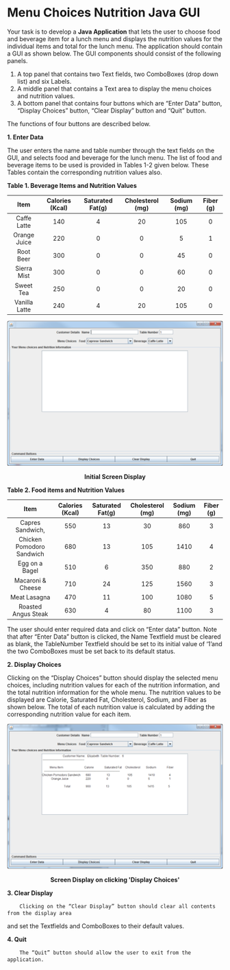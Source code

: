 Menu Choices Nutrition Java GUI
================================

Your task is to develop a **Java Application** that lets the user to choose food and beverage 
item for a lunch menu and displays the nutrition values for the individual items and total for 
the lunch menu. The application should contain a GUI as shown below. The GUI components 
should consist of the following panels. 


  1.  A top panel that contains two Text fields, two ComboBoxes (drop down list) and six 
Labels. 
  2.  A middle panel that contains a Text area to display the menu choices and nutrition 
values.  
  3.  A bottom panel that contains four buttons which are “Enter Data” button, “Display 
Choices” button, “Clear Display” button and “Quit” button.  


The functions of four buttons are described below.


**1. Enter Data**


The user enters the name and table number through the text fields on the GUI, and 
selects food and beverage for the lunch menu. The list of food and beverage items to 
be  used  is  provided  in  Tables  1-2  given  below.  These  Tables  contain  the 
corresponding nutrition values also. 

**Table 1. Beverage Items and Nutrition Values**


|  Item |  Calories (Kcal) | Saturated Fat(g) | Cholesterol (mg) | Sodium (mg) | Fiber (g) |
|:--------------:|:----------------:|:------------------:|:------------------:|:--------------:|:------------:|
|Caffe Latte|140| 4|20|105| 0| 
|Orange Juice|220|0|0|5|1 |
|Root Beer| 300|0 |0| 45| 0| 
|Sierra Mist| 300|0|0|60| 0| 
|Sweet Tea|250| 0|0|20| 0| 
|Vanilla Latte| 240|4 | 20| 105 |0| 

![Initial Screen Display](https://github.com/GoldOne/Judge-And-Vrtify-Area/blob/master/fig%20bed/Initial%20Screen%20Display.png)
<p align='center'><b>Initial Screen Display</b></p>

**Table 2. Food items and Nutrition Values**

|  Item |  Calories (Kcal) | Saturated Fat(g) | Cholesterol (mg) | Sodium (mg) | Fiber (g) |
|:--------------:|:----------------:|:------------------:|:------------------:|:--------------:|:------------:|
|Capres Sandwich,|550|  13| 30| 860|3| 
|Chicken Pomodoro Sandwich |680 | 13| 105|1410|4| 
|Egg on a Bagel|510|6|350|880|2| 
|Macaroni & Cheese|710|24|125|1560|3| 
|Meat Lasagna|470|11|100|1080|5| 
|Roasted Angus Steak |630 |4| 80| 1100| 3| 


The user should enter required data and click on “Enter data” button. Note that after “Enter 
Data”  button  is  clicked,  the  Name  Textfield  must  be  cleared  as  blank,  the  TableNumber 
Textfield should be set to its initial value of ‘1’and the two ComboBoxes must be set back to 
its default status. 
 
 
  **2. Display Choices**
  
  
  Clicking on the “Display Choices” button should display the selected menu choices, 
including nutrition values for each of the nutrition information, and the total nutrition 
information for the whole menu. The nutrition values to be displayed are Calorie, 
Saturated Fat, Cholesterol, Sodium, and Fiber as shown below. The total of each 
nutrition value is calculated by adding the corresponding nutrition value for each 
item.  

![Screen Display on clicking ‘Display Choices'](https://github.com/GoldOne/Judge-And-Vrtify-Area/blob/master/fig%20bed/Display%20Choices.png)
<p align='center'><b>Screen Display on clicking 'Display Choices'</b></p>

**3.  Clear Display**


        Clicking on the “Clear Display” button should clear all contents from the display area 
and set the Textfields and ComboBoxes to their default values.  
 
  **4. Quit**
  
  
        The “Quit” button should allow the user to exit from the application.  
 
